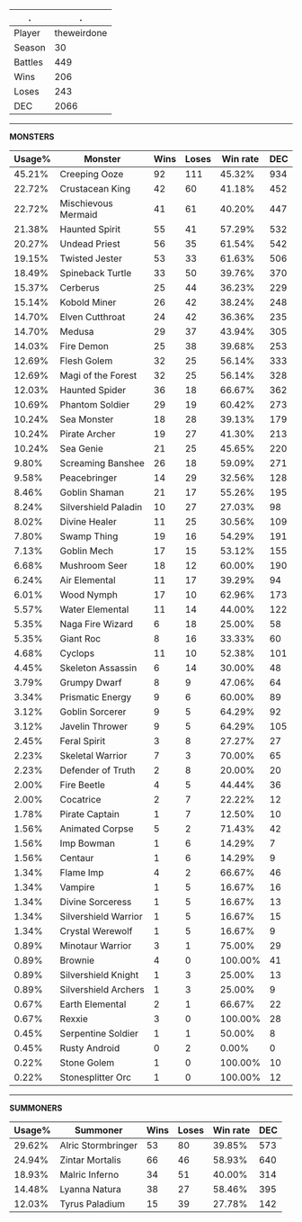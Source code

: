.|.
|-|-
Player|theweirdone
Season|30
Battles|449
Wins|206
Loses|243
DEC|2066

---
**MONSTERS**

Usage%|Monster|Wins|Loses|Win rate|DEC|
-|-|-|-|-|-|
45.21%|Creeping Ooze|92|111|45.32%|934|
22.72%|Crustacean King|42|60|41.18%|452|
22.72%|Mischievous Mermaid|41|61|40.20%|447|
21.38%|Haunted Spirit|55|41|57.29%|532|
20.27%|Undead Priest|56|35|61.54%|542|
19.15%|Twisted Jester|53|33|61.63%|506|
18.49%|Spineback Turtle|33|50|39.76%|370|
15.37%|Cerberus|25|44|36.23%|229|
15.14%|Kobold Miner|26|42|38.24%|248|
14.70%|Elven Cutthroat|24|42|36.36%|235|
14.70%|Medusa|29|37|43.94%|305|
14.03%|Fire Demon|25|38|39.68%|253|
12.69%|Flesh Golem|32|25|56.14%|333|
12.69%|Magi of the Forest|32|25|56.14%|328|
12.03%|Haunted Spider|36|18|66.67%|362|
10.69%|Phantom Soldier|29|19|60.42%|273|
10.24%|Sea Monster|18|28|39.13%|179|
10.24%|Pirate Archer|19|27|41.30%|213|
10.24%|Sea Genie|21|25|45.65%|220|
9.80%|Screaming Banshee|26|18|59.09%|271|
9.58%|Peacebringer|14|29|32.56%|128|
8.46%|Goblin Shaman|21|17|55.26%|195|
8.24%|Silvershield Paladin|10|27|27.03%|98|
8.02%|Divine Healer|11|25|30.56%|109|
7.80%|Swamp Thing|19|16|54.29%|191|
7.13%|Goblin Mech|17|15|53.12%|155|
6.68%|Mushroom Seer|18|12|60.00%|190|
6.24%|Air Elemental|11|17|39.29%|94|
6.01%|Wood Nymph|17|10|62.96%|173|
5.57%|Water Elemental|11|14|44.00%|122|
5.35%|Naga Fire Wizard|6|18|25.00%|58|
5.35%|Giant Roc|8|16|33.33%|60|
4.68%|Cyclops|11|10|52.38%|101|
4.45%|Skeleton Assassin|6|14|30.00%|48|
3.79%|Grumpy Dwarf|8|9|47.06%|64|
3.34%|Prismatic Energy|9|6|60.00%|89|
3.12%|Goblin Sorcerer|9|5|64.29%|92|
3.12%|Javelin Thrower|9|5|64.29%|105|
2.45%|Feral Spirit|3|8|27.27%|27|
2.23%|Skeletal Warrior|7|3|70.00%|65|
2.23%|Defender of Truth|2|8|20.00%|20|
2.00%|Fire Beetle|4|5|44.44%|36|
2.00%|Cocatrice|2|7|22.22%|12|
1.78%|Pirate Captain|1|7|12.50%|10|
1.56%|Animated Corpse|5|2|71.43%|42|
1.56%|Imp Bowman|1|6|14.29%|7|
1.56%|Centaur|1|6|14.29%|9|
1.34%|Flame Imp|4|2|66.67%|46|
1.34%|Vampire|1|5|16.67%|16|
1.34%|Divine Sorceress|1|5|16.67%|13|
1.34%|Silvershield Warrior|1|5|16.67%|15|
1.34%|Crystal Werewolf|1|5|16.67%|9|
0.89%|Minotaur Warrior|3|1|75.00%|29|
0.89%|Brownie|4|0|100.00%|41|
0.89%|Silvershield Knight|1|3|25.00%|13|
0.89%|Silvershield Archers|1|3|25.00%|9|
0.67%|Earth Elemental|2|1|66.67%|22|
0.67%|Rexxie|3|0|100.00%|28|
0.45%|Serpentine Soldier|1|1|50.00%|8|
0.45%|Rusty Android|0|2|0.00%|0|
0.22%|Stone Golem|1|0|100.00%|10|
0.22%|Stonesplitter Orc|1|0|100.00%|12|

---
**SUMMONERS**

Usage%|Summoner|Wins|Loses|Win rate|DEC|
-|-|-|-|-|-|
29.62%|Alric Stormbringer|53|80|39.85%|573|
24.94%|Zintar Mortalis|66|46|58.93%|640|
18.93%|Malric Inferno|34|51|40.00%|314|
14.48%|Lyanna Natura|38|27|58.46%|395|
12.03%|Tyrus Paladium|15|39|27.78%|142|
